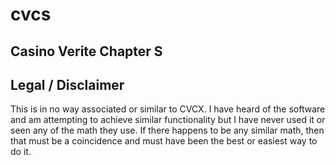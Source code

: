 # cvcs
## Casino Verite Chapter S









## Legal / Disclaimer
This is in no way associated or similar to CVCX. I have heard of the software and am attempting to achieve similar functionality but I have never used it or seen any of the math they use. If there happens to be any similar math, then that must be a coincidence and must have been the best or easiest way to do it.
